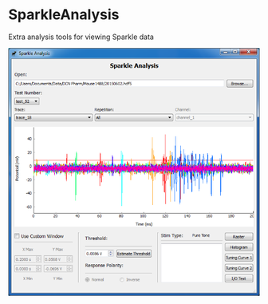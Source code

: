 # SparkleAnalysis
Extra analysis tools for viewing Sparkle data

![alt tag](https://raw.githubusercontent.com/portfors-lab/SparkleAnalysis/master/screenshot_1.png)
